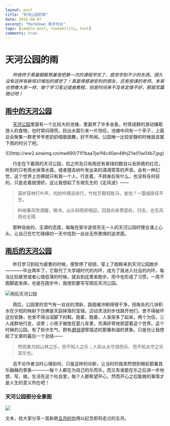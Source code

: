 ```yaml
---
layout: post
title: "天河公园的雨"
date: 2016-06-07
excerpt: "Markdown 练手作业"
tags: [sample post, readability, test]
comments: true
---
```


# 天河公园的雨

&nbsp;&nbsp;&nbsp;&nbsp;&nbsp;&nbsp;*昨夜终于黑着眼眶熬着夜把第一次的课程学完了，感觉学到不少的东西，很久没有这样有新知识增加的感觉了！真是得感谢安利的朋友，还有授课的老师。本来也想像大家一样，做个学习笔记或者教程，但是时间来不及肯定做不好，那就写篇随记吧！*

## [雨中的天河公园](http://ww3.sinaimg.cn/mw690/71f1baa7jw1f4c40vweecj21w01w0tpx.jpg)

&nbsp;&nbsp;&nbsp;&nbsp;&nbsp;&nbsp;[天河公园](https://www.baidu.com/link?url=OvLghBBrflHekVzfwebJJwBDfmvOvnmbt7J-qBE-FtSgmtZhxnpwAsdKVrpxwFcmSLCvT0WffYl5-PlDWXwuCa&wd=&eqid=cd41cb1c00a8f61000000003574a720b)里面有一个比较大的池塘，里面养了许多金鱼，时常成群的游动赚取游人的食物，也时常闷得慌，跃出水面引来一片惊叹。池塘中间有一个亭子，上面总会聚集一群老爷爷老奶奶唱歌跳舞，好不热闹。公园唯一比较安静的时候就该属下雨的时分了吧。

<center>
 ![](http://ww2.sinaimg.cn/mw690/71f1baa7jw1f4c40an48hj21w01w04b7.jpg)
</center>

&nbsp;&nbsp;&nbsp;&nbsp;&nbsp;&nbsp;行走在下着雨的天河公园，目之所及只有雨还有翠绿的数目以及娇艳的红花，听到的只有雨水掉落水面，或者撞击树叶发出来的滴滴答答的声音。会有一种幻觉，这个世界上仿佛就只有我一个人，行走着，不顾身后有什么，也没有任何目的，只是走着就很好。这让我想起了东坡先生的《定风波》——

>莫听穿林打叶声，何妨吟啸且徐行，竹杖芒鞋轻胜马，谁怕？一蓑烟雨任平生。

>料峭春风吹酒醒，微冷。山头斜照却相迎。回首向来萧瑟处，归去，也无风雨也无晴.

&nbsp;&nbsp;&nbsp;&nbsp;&nbsp;&nbsp;那种自由的，无谓的态度，每每在架伞途径空无一人的天河公园时便会涌上心头，让自己在忙忙碌碌的一天中找到一丝丝无所畏惧的追求感。

## [雨后的天河公园](http://ww2.sinaimg.cn/mw690/71f1baa7gw1f4c40mo5nhj21w01w0ke4.jpg)

&nbsp;&nbsp;&nbsp;&nbsp;&nbsp;&nbsp;昨日学习到较为疲惫的时候，便暂停了视频，穿上了跑鞋来到天河公园跑步————毕业两年了，它取代了大学城时代的内环，成为了我进入社会的内环，每当比较疲劳或者心情低落的时候，就会到这里来跑步。而今也形成了习惯，一周不跑脚底发痒。也是在跑步中，我想到要写写雨后天河公园。

![雨后天河公园](http://ww4.sinaimg.cn/mw690/71f1baa7gw1f4c40r3v27j21w01w04qp.jpg)

&nbsp;&nbsp;&nbsp;&nbsp;&nbsp;&nbsp;雨后，公园里的空气有一丝丝的清新，路面被冲刷得很干净，拐角处的几块积水在夕阳的映射下仿佛是天庭掉落的宝镜。迈动灵活的步伐跳开他们，舍不得破坏这份安静，也舍不得沾湿脚下的鞋。跑着，跑着，人渐渐多了起来，两个为伍，三人成群地行走，谈笑；小孩子被放在婴儿车里，充满好奇地观望着这个世界。这个时候的公园，有了些许生气，颇有[*醉翁亭*](http://so.gushiwen.org/view_47919.aspx)里描述的那番和谐的景象。只是也让我想起了文章的最后一个总结——

>然而禽鸟知山林之乐，而不知人之乐；人知从太守游而乐，而不知太守之乐其乐也。

&nbsp;&nbsp;&nbsp;&nbsp;&nbsp;&nbsp;且不论作者当时心境如何，只是这样的论断，让当时的我突然想到眼前那番其乐融融的景象————每个人都在为自己的乐而乐，而又有谁能在乐之后进一步地想、写、做。生活在这个社会里，每个人都希望开心，然而开心之后能做的事情才是人生的意义所在吧！

### 天河公园部分全景图

![](http://ww3.sinaimg.cn/mw690/71f1baa7jw1f4c40ca9ykj20k0094dg7.jpg)

文末，给大家分享一首新歌[五月的你](http://www.xiami.com/space/feed/u/6242322)用以纪念即将走过的五月。
